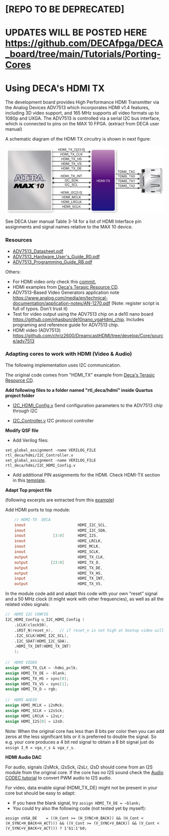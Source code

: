 # [REPO TO BE DEPRECATED]

# UPDATES WILL BE POSTED HERE https://github.com/DECAfpga/DECA_board/tree/main/Tutorials/Porting-Cores

# Using DECA's HDMI TX

The development board provides High Performance HDMI Transmitter via the Analog Devices
ADV7513 which incorporates HDMI v1.4 features, including 3D video support, and 165 MHz
supports all video formats up to 1080p and UXGA. The ADV7513 is controlled via a serial I2C bus
interface, which is connected to pins on the MAX 10 FPGA. (extract from DECA user manual)

A schematic diagram of the HDMI TX circuitry is shown in next figure:  

![hdmi](images/hdmi.png)

See DECA User manual Table 3-14 for a list of HDMI Interface pin assignments and signal names relative to the MAX 10 device. 

### Resources

* [ADV7513_Datasheet.pdf](datasheets/ADV7513_Datasheet.pdf) 
* [ADV7513_Hardware_User's_Guide_R0.pdf](datasheets/ADV7513_Hardware_User's_Guide_R0.pdf) 
* [ADV7513_Programming_Guide_RB.pdf](datasheets/ADV7513_Programming_Guide_RB.pdf) 

Others:

* For HDMI video only check this [commit.](https://github.com/SoCFPGA-learning/DECA/commit/92364bb4a4172e98cee600806a3487ae718511b1)
* HDMI examples from [Deca's Terasic Resource CD](https://www.terasic.com.tw/cgi-bin/page/archive.pl?Language=English&CategoryNo=&No=944&PartNo=4).
* ADV7513-Based Video Generators application note https://www.analog.com/media/en/technical-documentation/application-notes/AN-1270.pdf (Note: register script is full of typos. Don't trust it)
* Test for video output using the ADV7513 chip on a de10 nano board  https://github.com/nhasbun/de10nano_vgaHdmi_chip.  Includes programing and reference guide for ADV7513 chip.
* HDMI video (ADV7513) https://github.com/chriz2600/DreamcastHDMI/tree/develop/Core/source/adv7513

### Adapting cores to work with HDMI (Video & Audio)

The following implementation uses I2C communication.

The original code comes from "HDMI_TX" example from [Deca's Terasic Resource CD](https://www.terasic.com.tw/cgi-bin/page/archive.pl?Language=English&CategoryNo=&No=944&PartNo=4).



**Add following files to a folder named "rtl_deca/hdmi" inside Quartus project folder**

* [I2C_HDMI_Config.v](../rtl_deca/hdmi/I2C_HDMI_Config.v) Send configuration parameters to the ADV7513 chip through I2C

* [I2C_Controller.v](../rtl_deca/hdmi/I2C_Controller.v) I2C protocol controller

  

**Modify QSF file**

* Add Verilog files:

```
set_global_assignment -name VERILOG_FILE rtl_deca/hdmi/I2C_Controller.v
set_global_assignment -name VERILOG_FILE rtl_deca/hdmi/I2C_HDMI_Config.v
```

* Add additional PIN assignments for the HDMI. Check HDMI-TX section in this [template](https://github.com/SoCFPGA-learning/DECA/blob/main/Projects/zx48_hdmi/deca/zx48.qsf).

  

**Adapt Top project file**

(following excerpts are extracted from this [example](https://github.com/SoCFPGA-learning/DECA/blob/main/Projects/zx48_hdmi/deca/zx48.sv))

Add HDMI ports to top module:

```verilog
	// HDMI-TX  DECA 
	inout 		          		HDMI_I2C_SCL,
	inout 		          		HDMI_I2C_SDA,
	inout 		     [3:0]		HDMI_I2S,
	inout 		          		HDMI_LRCLK,
	inout 		          		HDMI_MCLK,
	inout 		          		HDMI_SCLK,
	output		          		HDMI_TX_CLK,
	output		    [23:0]		HDMI_TX_D,
	output		          		HDMI_TX_DE,    
	output		          		HDMI_TX_HS,
	input 		          		HDMI_TX_INT,
	output		          		HDMI_TX_VS,
```

In the module code add and adapt this code with your own "reset" signal and a 50 MHz clock (it might work with other frequencies), as well as all the related video signals:

```verilog
//  HDMI I2C CONFIG
I2C_HDMI_Config u_I2C_HDMI_Config (
	.iCLK(clock50),
    .iRST_N(reset_n),	// if reset_n is not high at bootup video will not be initialized. Try KEY0 button if having problems.
	.I2C_SCLK(HDMI_I2C_SCL),
	.I2C_SDAT(HDMI_I2C_SDA),
	.HDMI_TX_INT(HDMI_TX_INT)
	);

//  HDMI VIDEO
assign HDMI_TX_CLK = ~hdmi_pclk;
assign HDMI_TX_DE = ~blank;
assign HDMI_TX_HS = sync[0];
assign HDMI_TX_VS = sync[1];
assign HDMI_TX_D = rgb;

//  HDMI AUDIO
assign HDMI_MCLK = i2sMck;
assign HDMI_SCLK = i2sSck;
assign HDMI_LRCLK = i2sLr;
assign HDMI_I2S[0] = i2sD;

```



Note: When the original core has less than 8 bits per color then you can add zeros at the less significant bits or it is preferred to double the signal. So e.g. your core produces a 4 bit red signal to obtain a 8 bit signal just do `assign I_R = vga_r_s & vga_r_s`.



**HDMI Audio DAC**

For audio, signals i2sMck, i2sSck, i2sLr, i2sD should come from an I2S module from the original core. If the core has no I2S sound check the [Audio CODEC tutorial](https://github.com/SoCFPGA-learning/DECA/tree/main/Tutorials/Porting-Cores/AudioCODEC) to convert PWM audio to I2S audio.

For video, data enable signal (HDMI_TX_DE) might not be present in your core but should be easy to adapt:

* If you have the blank signal, try  `assign HDMI_TX_DE = ~blank;`  
* You could try also the following code  (not tested yet by myself):

```
assign oVGA_DE    = ((H_Cont >= (H_SYNC+H_BACK)) && (H_Cont < (H_SYNC+H_BACK+H_ACT))) && ((V_Cont >= (V_SYNC+V_BACK)) && (V_Cont < (V_SYNC+V_BACK+V_ACT))) ? 1'b1:1'b0;
```



